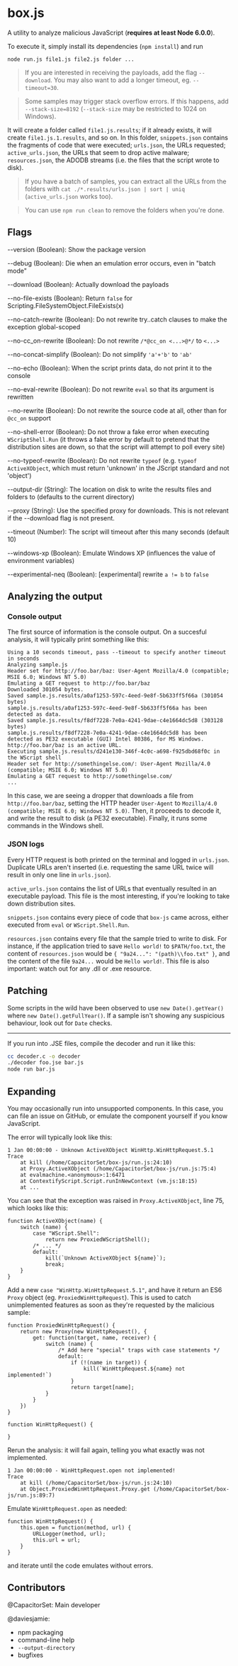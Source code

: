box.js
======

A utility to analyze malicious JavaScript (**requires at least Node 6.0.0**).

To execute it, simply install its dependencies (`npm install`) and run

```
node run.js file1.js file2.js folder ...
```

>If you are interested in receiving the payloads, add the flag `--download`. You may also want to add a longer timeout, eg. `--timeout=30`.

>Some samples may trigger stack overflow errors. If this happens, add `--stack-size=8192` (`--stack-size` may be restricted to 1024 on Windows).

It will create a folder called `file1.js.results`; if it already exists, it will create `file1.js.1.results`, and so on. In this folder, `snippets.json` contains the fragments of code that were executed; `urls.json`, the URLs requested; `active_urls.json`, the URLs that seem to drop active malware; `resources.json`, the ADODB streams (i.e. the files that the script wrote to disk).

>If you have a batch of samples, you can extract all the URLs from the folders with `cat ./*.results/urls.json | sort | uniq` (`active_urls.json` works too).

>You can use `npm run clean` to remove the folders when you're done.

## Flags

<!--START_FLAGS-->
--version (Boolean): Show the package version

--debug (Boolean): Die when an emulation error occurs, even in "batch mode"

--download (Boolean): Actually download the payloads

--no-file-exists (Boolean): Return `false` for Scripting.FileSystemObject.FileExists(x)

--no-catch-rewrite (Boolean): Do not rewrite try..catch clauses to make the exception global-scoped

--no-cc_on-rewrite (Boolean): Do not rewrite `/*@cc_on <...>@*/` to `<...>`

--no-concat-simplify (Boolean): Do not simplify `'a'+'b'` to `'ab'`

--no-echo (Boolean): When the script prints data, do not print it to the console

--no-eval-rewrite (Boolean): Do not rewrite `eval` so that its argument is rewritten

--no-rewrite (Boolean): Do not rewrite the source code at all, other than for `@cc_on` support

--no-shell-error (Boolean): Do not throw a fake error when executing `WScriptShell.Run` (it throws a fake error by default to pretend that the distribution sites are down, so that the script will attempt to poll every site)

--no-typeof-rewrite (Boolean): Do not rewrite `typeof` (e.g. `typeof ActiveXObject`, which must return 'unknown' in the JScript standard and not 'object')

--output-dir (String): The location on disk to write the results files and folders to (defaults to the current directory)

--proxy (String): Use the specified proxy for downloads. This is not relevant if the --download flag is not present.

--timeout (Number): The script will timeout after this many seconds (default 10)

--windows-xp (Boolean): Emulate Windows XP (influences the value of environment variables)

--experimental-neq (Boolean): [experimental] rewrite `a != b` to `false`
<!--END_FLAGS-->

## Analyzing the output

### Console output

The first source of information is the console output. On a succesful analysis, it will typically print something like this:

```
Using a 10 seconds timeout, pass --timeout to specify another timeout in seconds
Analyzing sample.js
Header set for http://foo.bar/baz: User-Agent Mozilla/4.0 (compatible; MSIE 6.0; Windows NT 5.0)
Emulating a GET request to http://foo.bar/baz
Downloaded 301054 bytes.
Saved sample.js.results/a0af1253-597c-4eed-9e8f-5b633ff5f66a (301054 bytes)
sample.js.results/a0af1253-597c-4eed-9e8f-5b633ff5f66a has been detected as data.
Saved sample.js.results/f8df7228-7e0a-4241-9dae-c4e1664dc5d8 (303128 bytes)
sample.js.results/f8df7228-7e0a-4241-9dae-c4e1664dc5d8 has been detected as PE32 executable (GUI) Intel 80386, for MS Windows.
http://foo.bar/baz is an active URL.
Executing sample.js.results/d241e130-346f-4c0c-a698-f925dbd68f0c in the WScript shell
Header set for http://somethingelse.com/: User-Agent Mozilla/4.0 (compatible; MSIE 6.0; Windows NT 5.0)
Emulating a GET request to http://somethingelse.com/
...
```

In this case, we are seeing a dropper that downloads a file from `http://foo.bar/baz`, setting the HTTP header `User-Agent` to `Mozilla/4.0 (compatible; MSIE 6.0; Windows NT 5.0)`. Then, it proceeds to decode it, and write the result to disk (a PE32 executable). Finally, it runs some commands in the Windows shell.

### JSON logs

Every HTTP request is both printed on the terminal and logged in `urls.json`. Duplicate URLs aren't inserted (i.e. requesting the same URL twice will result in only one line in `urls.json`).

`active_urls.json` contains the list of URLs that eventually resulted in an executable payload. This file is the most interesting, if you're looking to take down distribution sites.

`snippets.json` contains every piece of code that `box-js` came across, either executed from `eval` or `WScript.Shell.Run`.

`resources.json` contains every file that the sample tried to write to disk. For instance, if the application tried to save `Hello world!` to `$PATH/foo.txt`, the content of `resources.json` would be `{ "9a24...": "(path)\\foo.txt" }`, and the content of the file `9a24...` would be `Hello world!`. This file is also important: watch out for any .dll or .exe resource.

## Patching

Some scripts in the wild have been observed to use `new Date().getYear()` where `new Date().getFullYear()`. If a sample isn't showing any suspicious behaviour, look out for `Date` checks.

--------

If you run into .JSE files, compile the decoder and run it like this:

```bash
cc decoder.c -o decoder
./decoder foo.jse bar.js
node run bar.js
```

## Expanding

You may occasionally run into unsupported components. In this case, you can file an issue on GitHub, or emulate the component yourself if you know JavaScript.

The error will typically look like this:

```
1 Jan 00:00:00 - Unknown ActiveXObject WinHttp.WinHttpRequest.5.1
Trace
    at kill (/home/CapacitorSet/box-js/run.js:24:10)
    at Proxy.ActiveXObject (/home/CapacitorSet/box-js/run.js:75:4)
    at evalmachine.<anonymous>:1:6471
    at ContextifyScript.Script.runInNewContext (vm.js:18:15)
    at ...
```

You can see that the exception was raised in `Proxy.ActiveXObject`, line 75, which looks like this:

```
function ActiveXObject(name) {
	switch (name) {
		case "WScript.Shell":
			return new ProxiedWScriptShell();
		/* ... */
		default:
			kill(`Unknown ActiveXObject ${name}`);
			break;
	}
}
```

Add a new `case "WinHttp.WinHttpRequest.5.1"`, and have it return an ES6 `Proxy` object (eg. `ProxiedWinHttpRequest`). This is used to catch unimplemented features as soon as they're requested by the malicious sample:

```
function ProxiedWinHttpRequest() {
	return new Proxy(new WinHttpRequest(), {
		get: function(target, name, receiver) {
			switch (name) {
				/* Add here "special" traps with case statements */
				default:
					if (!(name in target)) {
						kill(`WinHttpRequest.${name} not implemented!`)
					}
					return target[name];
			}
		}
	})
}

function WinHttpRequest() {
	
}
```

Rerun the analysis: it will fail again, telling you what exactly was not implemented.

```
1 Jan 00:00:00 - WinHttpRequest.open not implemented!
Trace
    at kill (/home/CapacitorSet/box-js/run.js:24:10)
    at Object.ProxiedWinHttpRequest.Proxy.get (/home/CapacitorSet/box-js/run.js:89:7)
```

Emulate `WinHttpRequest.open` as needed:

```
function WinHttpRequest() {
	this.open = function(method, url) {
		URLLogger(method, url);
		this.url = url;
	}
}
```

and iterate until the code emulates without errors.

## Contributors

@CapacitorSet: Main developer

@daviesjamie:

 * npm packaging
 * command-line help
 * `--output-directory`
 * bugfixes
